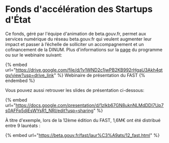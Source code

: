 # Fonds d'accélération des Startups d'État

Ce fonds, géré par l'équipe d'animation de beta.gouv.fr, permet aux services numérique du réseau beta.gouv.fr qui veulent augmenter leur impact et passer à l’échelle de solliciter un accompagnement et un cofinancement de la DINUM. Plus d'informations sur la [page](https://beta.gouv.fr/fast/) du programme ou sur le webinaire suivant:

{% embed url="https://drive.google.com/file/d/1v1WND2c1jwPB2KB992rHgaU3Akh4qtgy/view?usp=drive_link" %}
Webinaire de présentation du FAST
{% endembed %}

Vous pouvez aussi retrouver les slides de présentation ci-dessous:

{% embed url="https://docs.google.com/presentation/d/1zlkb67GN8uknNLMdDDI7Up7s0AFFp5djEsWYsR1_NRI/edit?usp=sharing" %}

À titre d'exemple, lors de la 12ème édition du FAST, 1,6M€ ont été distribué entre 9 lauréats :

{% embed url="https://beta.gouv.fr/fast/laur%C3%A9ats/12_fast.html" %}
